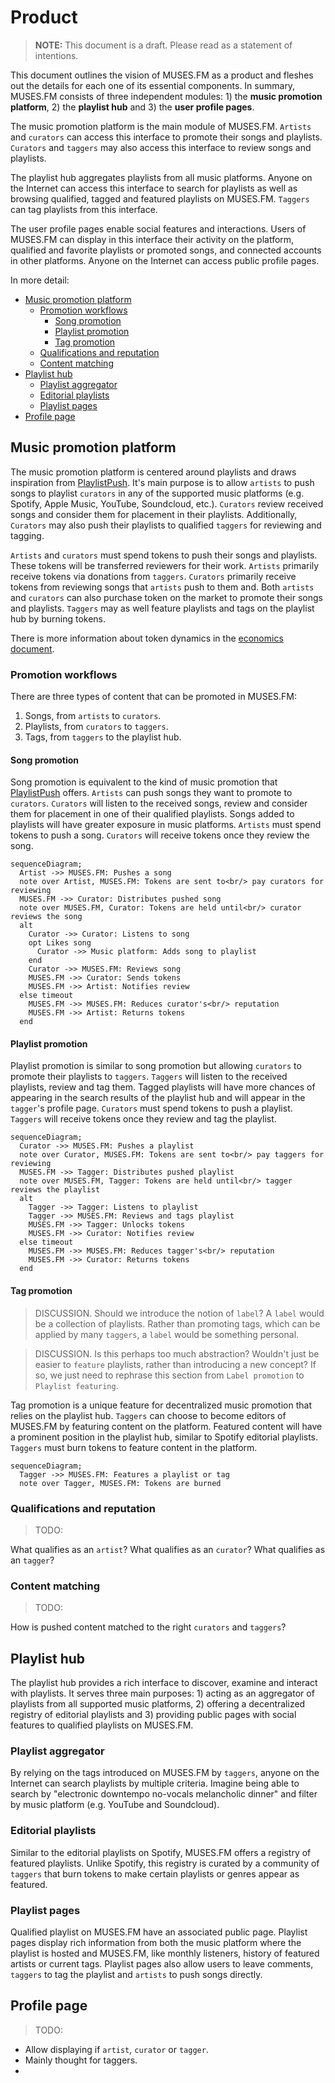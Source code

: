 # Product

> **NOTE:** This document is a draft. Please read as a statement of intentions.

This document outlines the vision of MUSES.FM as a product and fleshes out the details for each one of its essential components. In summary, MUSES.FM consists of three independent modules: 1) the **music promotion platform**, 2) the **playlist hub** and 3) the **user profile pages**.

The music promotion platform is the main module of MUSES.FM. `Artists` and `curators` can access this interface to promote their songs and playlists. `Curators` and `taggers` may also access this interface to review songs and playlists.

The playlist hub aggregates playlists from all music platforms. Anyone on the Internet can access this interface to search for playlists as well as browsing qualified, tagged and featured playlists on MUSES.FM. `Taggers` can tag playlists from this interface.

The user profile pages enable social features and interactions. Users of MUSES.FM can display in this interface their activity on the platform, qualified and favorite playlists or promoted songs, and connected accounts in other platforms. Anyone on the Internet can access public profile pages.

In more detail:
- [Music promotion platform](#music-promotion-platform)
  - [Promotion workflows](#promotion-workflows)
    - [Song promotion](#song-promotion)
    - [Playlist promotion](#playlist-promotion)
    - [Tag promotion](#tag-promotion)
  - [Qualifications and reputation](#qualifications-and-reputation)
  - [Content matching](#content-matching)
- [Playlist hub](#playlist-hub)
  - [Playlist aggregator](#playlist-aggregator)
  - [Editorial playlists](#editorial-playlists)
  - [Playlist pages](#playlist-pages)
- [Profile page](#profile-page)

## Music promotion platform

The music promotion platform is centered around playlists and draws inspiration from [PlaylistPush](https://playlistpush.com/). It's main purpose is to allow `artists` to push songs to playlist `curators` in any of the supported music platforms (e.g. Spotify, Apple Music, YouTube, Soundcloud, etc.). `Curators` review received songs and consider them for placement in their playlists. Additionally, `Curators` may also push their playlists to qualified `taggers` for reviewing and tagging.

`Artists` and `curators` must spend tokens to push their songs and playlists. These tokens will be transferred reviewers for their work. `Artists` primarily receive tokens via donations from `taggers`. `Curators` primarily receive tokens from reviewing songs that `artists` push to them and. Both `artists` and `curators` can also purchase token on the market to promote their songs and playlists. `Taggers` may as well feature playlists and tags on the playlist hub by burning tokens.

 There is more information about token dynamics in the [economics document](./economics.md).

### Promotion workflows

There are three types of content that can be promoted in MUSES.FM:
1. Songs, from `artists` to `curators`.
2. Playlists, from `curators` to `taggers`.
3. Tags, from `taggers` to the playlist hub.

#### Song promotion

Song promotion is equivalent to the kind of music promotion that [PlaylistPush](https://playlistpush.com/) offers. `Artists` can push songs they want to promote to `curators`. `Curators` will listen to the received songs, review and consider them for placement in one of their qualified playlists. Songs added to playlists will have greater exposure in music platforms. `Artists` must spend tokens to push a song. `Curators` will receive tokens once they review the song.

```mermaid
sequenceDiagram;
  Artist ->> MUSES.FM: Pushes a song
  note over Artist, MUSES.FM: Tokens are sent to<br/> pay curators for reviewing
  MUSES.FM ->> Curator: Distributes pushed song
  note over MUSES.FM, Curator: Tokens are held until<br/> curator reviews the song
  alt
    Curator ->> Curator: Listens to song
    opt Likes song
      Curator ->> Music platform: Adds song to playlist
    end
    Curator ->> MUSES.FM: Reviews song
    MUSES.FM ->> Curator: Sends tokens
    MUSES.FM ->> Artist: Notifies review
  else timeout
    MUSES.FM ->> MUSES.FM: Reduces curator's<br/> reputation
    MUSES.FM ->> Artist: Returns tokens
  end
```

#### Playlist promotion

Playlist promotion is similar to song promotion but allowing `curators` to promote their playlists to `taggers`. `Taggers` will listen to the received playlists, review and tag them. Tagged playlists will have more chances of appearing in the search results of the playlist hub and will appear in the `tagger`'s profile page. `Curators` must spend tokens to push a playlist. `Taggers` will receive tokens once they review and tag the playlist.

```mermaid
sequenceDiagram;
  Curator ->> MUSES.FM: Pushes a playlist
  note over Curator, MUSES.FM: Tokens are sent to<br/> pay taggers for reviewing
  MUSES.FM ->> Tagger: Distributes pushed playlist
  note over MUSES.FM, Tagger: Tokens are held until<br/> tagger reviews the playlist
  alt
    Tagger ->> Tagger: Listens to playlist
    Tagger ->> MUSES.FM: Reviews and tags playlist
    MUSES.FM ->> Tagger: Unlocks tokens
    MUSES.FM ->> Curator: Notifies review
  else timeout
    MUSES.FM ->> MUSES.FM: Reduces tagger's<br/> reputation
    MUSES.FM ->> Curator: Returns tokens
  end
```

#### Tag promotion

> DISCUSSION.
> Should we introduce the notion of `label`? A `label` would be a collection of playlists. Rather than promoting tags, which can be applied by many `taggers`, a `label` would be something personal.

> DISCUSSION.
> Is this perhaps too much abstraction? Wouldn't just be easier to `feature` playlists, rather than introducing a new concept? If so, we just need to rephrase this section from `Label promotion` to `Playlist featuring`.

Tag promotion is a unique feature for decentralized music promotion that relies on the playlist hub. `Taggers` can choose to become editors of MUSES.FM by featuring content on the platform. Featured content will have a prominent position in the playlist hub, similar to Spotify editorial playlists. `Taggers` must burn tokens to feature content in the platform.

```mermaid
sequenceDiagram;
  Tagger ->> MUSES.FM: Features a playlist or tag
  note over Tagger, MUSES.FM: Tokens are burned
```

### Qualifications and reputation

> TODO:

What qualifies as an `artist`?
What qualifies as an `curator`?
What qualifies as an `tagger`?

### Content matching

> TODO:

How is pushed content matched to the right `curators` and `taggers`?

## Playlist hub

The playlist hub provides a rich interface to discover, examine and interact with playlists. It serves three main purposes: 1) acting as an aggregator of playlists from all supported music platforms, 2) offering a decentralized registry of editorial playlists and 3) providing public pages with social features to qualified playlists on MUSES.FM.

### Playlist aggregator

By relying on the tags introduced on MUSES.FM by `taggers`, anyone on the Internet can search playlists by multiple criteria. Imagine being able to search by "electronic downtempo no-vocals melancholic dinner" and filter by music platform (e.g. YouTube and Soundcloud).

### Editorial playlists

Similar to the editorial playlists on Spotify, MUSES.FM offers a registry of featured playlists. Unlike Spotify, this registry is curated by a community of `taggers` that burn tokens to make certain playlists or genres appear as featured.

### Playlist pages

Qualified playlist on MUSES.FM have an associated public page. Playlist pages display rich information from both the music platform where the playlist is hosted and MUSES.FM, like monthly listeners, history of featured artists or current tags. Playlist pages also allow users to leave comments, `taggers` to tag the playlist and `artists` to push songs directly.

## Profile page

> TODO:

- Allow displaying if `artist`, `curator` or `tagger`.
- Mainly thought for taggers.
-
